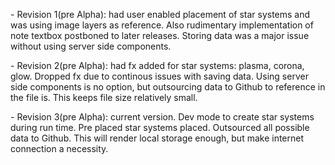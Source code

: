 <p>- Revision 1(pre Alpha): had user enabled placement of star systems and was using image layers as reference. Also rudimentary implementation of note textbox postboned to later releases. Storing data was a major issue without using server side components.</p>
<p>- Revision 2(pre Alpha): had fx added for star systems: plasma, corona, glow. Dropped fx due to continous issues with saving data. Using server side components is no option, but outsourcing data to Github to reference in the file is. This keeps file size relatively small.</p>
<p>- Revision 3(pre Alpha): current version. Dev mode to create star systems during run time. Pre placed star systems placed. Outsourced all possible data to Github. This will render local storage enough, but make internet connection a necessity.</p>
